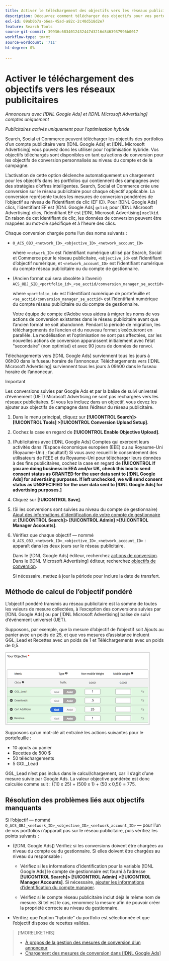 ```yaml
---
title: Activer le téléchargement des objectifs vers les réseaux publicitaires
description: Découvrez comment télécharger des objectifs pour vos portefeuilles hybrides vers [!DNL Google Ads] et [!DNL Microsoft Advertising].
exl-id: 09ab0b7a-b6ea-45ad-a82c-2c40d518d2e7
feature: Search Tools
source-git-commit: 39936c6834012432447d3216d8463937996b0017
workflow-type: tm+mt
source-wordcount: '711'
ht-degree: 0%

---
```


# Activer le téléchargement des objectifs vers les réseaux publicitaires

*Annonceurs avec [!DNL Google Ads] et [!DNL Microsoft Advertising] comptes uniquement*

*Publicitaires activés uniquement pour l’optimisation hybride*

Search, Social et Commerce peuvent télécharger les objectifs des portfolios d’un compte publicitaire vers [!DNL Google Ads] et [!DNL Microsoft Advertising] vous pouvez donc les utiliser pour l’optimisation hybride. Vos objectifs téléchargés sont disponibles en tant qu’actions de conversion pour les objectifs de conversion personnalisés au niveau du compte et de la campagne.

L’activation de cette option déclenche automatiquement un chargement pour les objectifs dans les portfolios qui contiennent des campagnes avec des stratégies d’offres intelligentes. Search, Social et Commerce crée une conversion sur le réseau publicitaire pour chaque objectif applicable. La conversion représente toutes les mesures de conversion pondérées de l’objectif au niveau de l’identifiant de clic (EF ID). Pour [!DNL Google Ads] clics, l’identifiant EF est [!DNL Google Ads] `gclid`; pour [!DNL Microsoft Advertising] clics, l’identifiant EF est [!DNL Microsoft Advertising] `msclkid`. En raison de cet identifiant de clic, les données de conversion peuvent être mappées au mot-clé spécifique et à l’heure des clics.

Chaque conversion chargée porte l’un des noms suivants :

* `O_ACS_OBJ_<network_ID>_<objective_ID>_<network_account_ID>`

  where `<network_ID>` est l’identifiant numérique utilisé par Search, Social et Commerce pour le réseau publicitaire, `<objective_id>` est l’identifiant d’objectif numérique, et `<network_account_ID>` est l’identifiant numérique du compte réseau publicitaire ou du compte de gestionnaire.

* (Ancien format qui sera obsolète à l’avenir) `ACS_OBJ_SID_<portfolio_id>_<se_acctid/conversion_manager_se_acctid>`

  where `<portfolio_id>` est l’identifiant numérique de portefeuille et `<se_acctid/conversion_manager_se_acctid>` est l’identifiant numérique du compte réseau publicitaire ou du compte de gestionnaire.

  Votre équipe de compte d’Adobe vous aidera à migrer les noms de vos actions de conversion existantes dans le réseau publicitaire avant que l’ancien format ne soit abandonné. Pendant la période de migration, les téléchargements de l’ancien et du nouveau format s’exécuteront en parallèle. La modélisation et l’optimisation ne sont pas affectées, car les nouvelles actions de conversion apparaissent initialement avec l’état &quot;secondaire&quot; (non optimisé) et avec 90 jours de données de renvoi.

Téléchargements vers [!DNL Google Ads] surviennent tous les jours à 06h00 dans le fuseau horaire de l’annonceur. Téléchargements vers [!DNL Microsoft Advertising] surviennent tous les jours à 09h00 dans le fuseau horaire de l’annonceur.

>[!IMPORTANT]
>
>Les conversions suivies par Google Ads et par la balise de suivi universel d’événement (UET) Microsoft Advertising ne sont pas rechargées vers les réseaux publicitaires. Si vous les incluez dans un objectif, vous devez les ajouter aux objectifs de campagne dans l’éditeur du réseau publicitaire.

1. Dans le menu principal, cliquez sur **[!UICONTROL Search]> [!UICONTROL Tools] >[!UICONTROL Conversion Upload Setup]**.

1. Cochez la case en regard de **[!UICONTROL Enable Objective Upload]**.

1. (Publicitaires avec [!DNL Google Ads] Comptes qui exercent leurs activités dans l’Espace économique européen (EEE) ou au Royaume-Uni (Royaume-Uni) ; facultatif) Si vous avez recueilli le consentement des utilisateurs de l’EEE et du Royaume-Uni pour télécharger leurs données à des fins publicitaires, cochez la case en regard de **[!UICONTROL If you are doing business in EEA and/or UK, check this box to send consent status as GRANTED for the user data sent to [!DNL Google Ads] for advertising purposes. If left unchecked, we will send consent status as UNSPECIFIED for the user data sent to [!DNL Google Ads] for advertising purposes.]**

1. Cliquez sur **[!UICONTROL Save]**.

1. (Si les conversions sont suivies au niveau du compte de gestionnaire) [Ajout des informations d’identification de votre compte de gestionnaire](/help/search-social-commerce/admin/manager-accounts.md) at **[!UICONTROL Search]> [!UICONTROL Admin] >[!UICONTROL Manager Accounts]**.

1. Vérifiez que chaque objectif — nommé `O_ACS_OBJ_<network_ID>_<objective_ID>_<network_account_ID>` : apparaît dans les deux jours sur le réseau publicitaire.

   Dans le [!DNL Google Ads] éditeur, recherchez [actions de conversion](https://support.google.com/google-ads/answer/11461796). Dans le [!DNL Microsoft Advertising] éditeur, recherchez [objectifs de conversion](https://help.ads.microsoft.com/#apex/ads/en/56709).

   Si nécessaire, mettez à jour la période pour inclure la date de transfert.

## Méthode de calcul de l’objectif pondéré

L’objectif pondéré transmis au réseau publicitaire est la somme de toutes les valeurs de mesure collectées, à l’exception des conversions suivies par [!DNL Google Ads] ou par [!DNL Microsoft Advertising] balise de suivi d’événement universel (UET).

Supposons, par exemple, que la mesure d’objectif de l’objectif soit Ajouts au panier avec un poids de 25, et que vos mesures d’assistance incluent GGL_Lead et Recettes avec un poids de 1 et Téléchargements avec un poids de 0,5.

![Exemple d&#39;un objectif pondéré](/help/search-social-commerce/assets/objective-example.png "Exemple d&#39;un objectif pondéré")

Supposons qu’un mot-clé ait entraîné les actions suivantes pour le portefeuille :

* 10 ajouts au panier
* Recettes de 500 $
* 50 téléchargements
* 5 GGL_Lead

GGL_Lead n’est pas inclus dans le calcul/chargement, car il s’agit d’une mesure suivie par Google Ads. La valeur objective pondérée est donc calculée comme suit : ((10 x 25) + (500 x 1) + (50 x 0,5)) = 775.

## Résolution des problèmes liés aux objectifs manquants

Si l’objectif — nommé `O_ACS_OBJ_<network_ID>_<objective_ID>_<network_account_ID>` — pour l’un de vos portfolios n’apparaît pas sur le réseau publicitaire, puis vérifiez les points suivants :

* ([!DNL Google Ads]) Vérifiez si les conversions doivent être chargées au niveau du compte ou du gestionnaire. Si elles doivent être chargées au niveau du responsable :

   * Vérifiez si les informations d’identification pour la variable [!DNL Google Ads] le compte de gestionnaire est fourni à l’adresse **[!UICONTROL Search]> [!UICONTROL Admin] >[!UICONTROL Manager Accounts]**. Si nécessaire, [ajouter les informations d’identification du compte manager](/help/search-social-commerce/admin/manager-accounts.md).

   * Vérifiez si le compte réseau publicitaire inclut déjà le même nom de mesure. Si tel est le cas, renommez la mesure afin de pouvoir créer la propriété correcte au niveau du gestionnaire.

* Vérifiez que l’option &quot;hybride&quot; du portfolio est sélectionnée et que l’objectif dispose de recettes valides.

>[!MORELIKETHIS]
>
>* [À propos de la gestion des mesures de conversion d’un annonceur](/help/search-social-commerce/admin/conversion-metrics/conversion-metric-about.md)
>* [Chargement des mesures de conversion dans [!DNL Google Ads]](conversion-metrics-upload-to-google.md)
